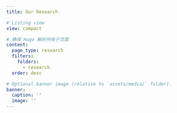 ```yaml
---
title: Our Research

# Listing view
view: compact

# 确保 Hugo 解析所有子页面
content:
  page_type: research
  filters:
    folders:
      - research
  order: desc

# Optional banner image (relative to `assets/media/` folder).
banner:
  caption: ''
  image: ''
---
```

